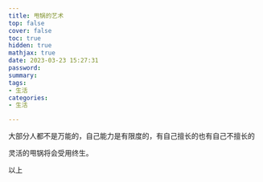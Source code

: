 ```yaml
---
title: 甩锅的艺术
top: false
cover: false
toc: true
hidden: true
mathjax: true
date: 2023-03-23 15:27:31
password:
summary:
tags:
- 生活
categories:
- 生活

---
```


大部分人都不是万能的，自己能力是有限度的，有自己擅长的也有自己不擅长的

灵活的甩锅将会受用终生。

以上